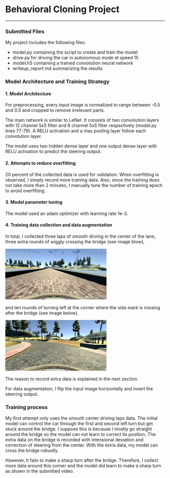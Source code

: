 # **Behavioral Cloning Project**

---
### Submitted Files

My project includes the following files:
* model.py containing the script to create and train the model
* drive.py for driving the car in autonomous mode at speed 15
* model.h5 containing a trained convolution neural network
* writeup_report.md summarizing the results

### Model Architecture and Training Strategy

#### 1. Model Architecture

For preprocessing, every input image is normalized to range between -0.5 and 0.5 and cropped to remove irrelevant parts.

The main network is similar to LeNet. It consists of two convolution layers with 12 channel 5x5 filter and 6 channel 5x5 filter respectively (model.py lines 77-79). A RELU activation and a max pooling layer follow each convolution layer.

The model uses two hidden dense layer and one output dense layer with RELU activation to predict the steering output.

#### 2. Attempts to reduce overfitting

20 percent of the collected data is used for validation. When overfitting is observed, I simply record more training data. Also, since the training does not take more than 2 minutes, I manually tune the number of training epoch to avoid overfitting.

#### 3. Model parameter tuning

The model used an adam optimizer with learning rate 1e-3.

#### 4. Training data collection and data augmentation

In total, I collected three laps of smooth driving in the center of the lane, three extra rounds of wiggly crossing the bridge (see image blow),

![alt text](data/bridge/IMG/center_2017_12_28_22_18_26_900.jpg)

and ten rounds of turning left at the corner where the side mark is missing after the bridge (see image below).

![alt text](data/dirt_curve/IMG/center_2017_12_28_22_29_01_353.jpg)

The reason to record extra data is explained in the next section.

For data augmentation, I flip the input image horizontally and invert the steering output.

### Training process

My first attempt only uses the smooth center driving laps data. The initial model can control the car through the first and second left turn but get stuck around the bridge. I suppose this is because I mostly go straight around the bridge so the model can not learn to correct its position. The extra data on the bridge is recorded with intensional deviation and correction of steering from the center. With the extra data, my model can cross the bridge robustly.

However, it fails to make a sharp turn after the bridge. Therefore, I collect more data around this corner and the model did learn to make a sharp turn as shown in the submitted video.
